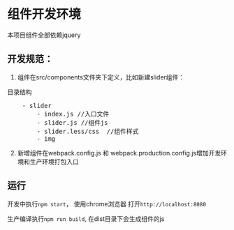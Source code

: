# 组件开发环境

本项目组件全部依赖jquery

## 开发规范：

1. 组件在src/components文件夹下定义，比如新建slider组件：

目录结构

<pre>
    - slider
        - index.js //入口文件
        - slider.js //组件js
        - slider.less/css  //组件样式
        - img
</pre>

2. 新增组件在webpack.config.js 和 webpack.production.config.js增加开发环境和生产环境打包入口

## 运行

开发中执行`npm start`， 使用chrome浏览器 打开`http://localhost:8080`

生产编译执行`npm run build`, 在dist目录下会生成组件的js